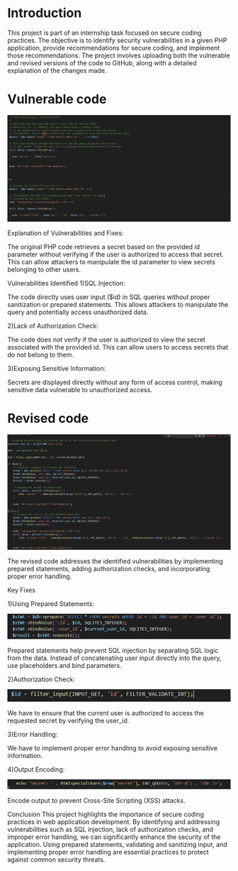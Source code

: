 # Introduction

This project is part of an internship task focused on secure coding practices. The objective is to identify security vulnerabilities in a given PHP application, provide recommendations for secure coding, and implement those recommendations. The project involves uploading both the vulnerable and revised versions of the code to GitHub, along with a detailed explanation of the changes made.


# Vulnerable code

![vulnerable](vulnerable_code.png)

Explanation of Vulnerabilities and Fixes:

The original PHP code retrieves a secret based on the provided id parameter without verifying if the user is authorized to access that secret. This can allow attackers to manipulate the id parameter to view secrets belonging to other users.

Vulnerabilities Identified
1)SQL Injection:

The code directly uses user input ($id) in SQL queries without proper sanitization or prepared statements. This allows attackers to manipulate the query and potentially access unauthorized data.

2)Lack of Authorization Check:

The code does not verify if the user is authorized to view the secret associated with the provided id. This can allow users to access secrets that do not belong to them.

3)Exposing Sensitive Information:

Secrets are displayed directly without any form of access control, making sensitive data vulnerable to unauthorized access.



# Revised code

![revised](revised_code.png)

The revised code addresses the identified vulnerabilities by implementing prepared statements, adding authorization checks, and incorporating proper error handling.

Key Fixes

1)Using Prepared Statements:

![prep](prep_statement.png)


Prepared statements help prevent SQL injection by separating SQL logic from the data. Instead of concatenating user input directly into the query, use placeholders and bind parameters.

2)Authorization Check:

![auth](authori_check.png)


We have to ensure that the current user is authorized to access the requested secret by verifying the user_id.

3)Error Handling:

We have to implement proper error handling to avoid exposing sensitive information.

4)Output Encoding:

![output_enc](output_encoding.png)

Encode output to prevent Cross-Site Scripting (XSS) attacks.






Conclusion
This project highlights the importance of secure coding practices in web application development. By identifying and addressing vulnerabilities such as SQL injection, lack of authorization checks, and improper error handling, we can significantly enhance the security of the application. Using prepared statements, validating and sanitizing input, and implementing proper error handling are essential practices to protect against common security threats.



